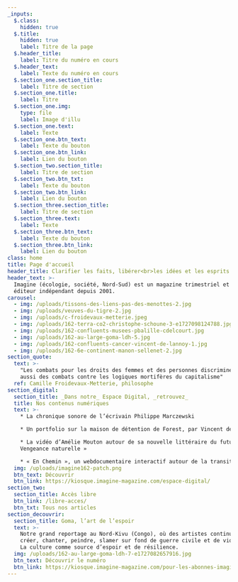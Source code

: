 ```yaml
---
_inputs:
  $.class:
    hidden: true
  $.title:
    hidden: true
    label: Titre de la page
  $.header_title:
    label: Titre du numéro en cours
  $.header_text:
    label: Texte du numéro en cours
  $.section_one.section_title:
    label: Titre de section
  $.section_one.title:
    label: Titre
  $.section_one.img:
    type: file
    label: Image d'illu
  $.section_one.text:
    label: Texte
  $.section_one.btn_text:
    label: Texte du bouton
  $.section_one.btn_link:
    label: Lien du bouton
  $.section_two.section_title:
    label: Titre de section
  $.section_two.btn_txt:
    label: Texte du bouton
  $.section_two.btn_link:
    label: Lien du bouton
  $.section_three.section_title:
    label: Titre de section
  $.section_three.text:
    label: Texte
  $.section_three.btn_text:
    label: Texte du bouton
  $.section_three.btn_link:
    label: Lien du bouton
class: home
title: Page d'accueil
header_title: Clarifier les faits, libérer<br>les idées et les esprits
header_text: >-
  Imagine (écologie, société, Nord-Sud) est un magazine trimestriel et un
  éditeur indépendant depuis 2001.
carousel:
  - img: /uploads/tissons-des-liens-pas-des-menottes-2.jpg
  - img: /uploads/veuves-du-tigre-2.jpg
  - img: /uploads/c-froidevaux-metterie.jpeg
  - img: /uploads/162-terra-co2-christophe-schoune-3-e1727098124788.jpg
  - img: /uploads/162-confluents-musees-pbalille-cdelcourt.jpg
  - img: /uploads/162-au-large-goma-ldh-5.jpg
  - img: /uploads/162-confluents-cancer-vincent-de-lannoy-1.jpg
  - img: /uploads/162-6e-continent-manon-sellenet-2.jpg
section_quote:
  text: >-
    "Les combats pour les droits des femmes et des personnes discriminées sont
    aussi des combats contre les logiques mortifères du capitalisme"
  ref: Camille Froidevaux-Metterie, philosophe
section_digital:
  section_title: _Dans notre_ Espace Digital, _retrouvez_
  title: Nos contenus numériques
  text: >-
    * La chronique sonore de l’écrivain Philippe Marczewski

    * Un portfolio sur la maison de détention de Forest, par Vincent de Lannoy

    * La vidéo d’Amélie Mouton autour de sa nouvelle littéraire du futur «
    Vengeance naturelle »

    * « En Chemin », un webdocumentaire interactif autour de la transition
  img: /uploads/imagine162-patch.png
  btn_text: Découvrir
  btn_link: https://kiosque.imagine-magazine.com/espace-digital/
section_two:
  section_title: Accès libre
  btn_link: /libre-acces/
  btn_txt: Tous nos articles
section_decouvrir:
  section_title: Goma, l’art de l’espoir
  text: >-
    Notre grand reportage au Nord-Kivu (Congo), où des artistes continuent à
    créer, chanter, peindre, slamer sur fond de guerre civile et de violences.
    La culture comme source d’espoir et de résilience.
  img: /uploads/162-au-large-goma-ldh-7-e1727082657916.jpg
  btn_text: Découvrir le numéro
  btn_link: https://kiosque.imagine-magazine.com/pour-les-abonnes-imagine/
---
```

